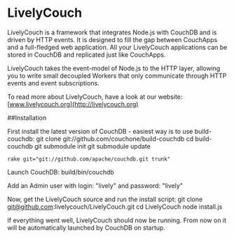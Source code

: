 LivelyCouch
=====

LivelyCouch is a framework that integrates Node.js with CouchDB and is driven by HTTP events. It is designed to fill the gap between CouchApps and a full-fledged web application.
All your LivelyCouch applications can be stored in CouchDB and replicated just like CouchApps.

LivelyCouch takes the event-model of Node.js to the HTTP layer, allowing you to write small decoupled Workers that only communicate through HTTP events and event subscriptions.

To read more about LivelyCouch, have a look at our website:
[www.livelycouch.org](http://livelycouch.org)

##Installation

First install the latest version of CouchDB - easiest way is to use build-couchdb:
    git clone git://github.com/couchone/build-couchdb
    cd build-couchdb
    git submodule init
    git submodule update
    
    rake git="git://github.com/apache/couchdb.git trunk"

Launch CouchDB:
    build/bin/couchdb
    
Add an Admin user with login: "lively" and password: "lively"

Now, get the LivelyCouch source and run the install script:
    git clone git@github.com:livelycouch/LivelyCouch.git
    cd LivelyCouch
    node install.js

If everything went well, LivelyCouch should now be running.
From now on it will be automatically launched by CouchDB on startup.